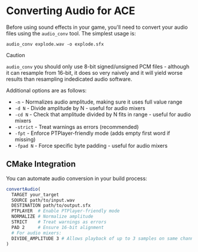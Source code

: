 
# Converting Audio for ACE

Before using sound effects in your game, you'll need to convert your audio files using the `audio_conv` tool.
The simplest usage is:

```shell
audio_conv explode.wav -o explode.sfx
```

> [!CAUTION]
> `audio_conv` you should only use 8-bit signed/unsigned PCM files - although it can resample from 16-bit, it does so very naively and it will yield worse results than resampling indedicated audio software.

Additional options are as follows:

- `-n` - Normalizes audio amplitude, making sure it uses full value range
- `-d N` - Divide amplitude by N - useful for audio mixers
- `-cd N` - Check that amplitude divided by N fits in range - useful for audio mixers
- `-strict` - Treat warnings as errors (recommended)
- `-fpt` - Enforce PTPlayer-friendly mode (adds empty first word if missing)
- `-fpad N` - Force specific byte padding - useful for audio mixers

## CMake Integration

You can automate audio conversion in your build process:

```cmake
convertAudio(
  TARGET your_target
  SOURCE path/to/input.wav
  DESTINATION path/to/output.sfx
  PTPLAYER  # Enable PTPlayer-friendly mode
  NORMALIZE # Normalize amplitude
  STRICT    # Treat warnings as errors
  PAD 2     # Ensure 16-bit alignment
  # For audio mixers:
  DIVIDE_AMPLITUDE 3 # Allows playback of up to 3 samples on same channel without audio glitches
)
```
